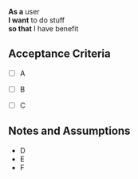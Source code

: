 **As a** user  
**I want** to do stuff  
**so that** I have benefit  


## Acceptance Criteria

* [ ] A
* [ ] B
* [ ] C


## Notes and Assumptions

* D
* E
* F
